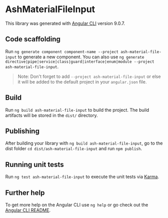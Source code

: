 # AshMaterialFileInput

This library was generated with [Angular CLI](https://github.com/angular/angular-cli) version 9.0.7.

## Code scaffolding

Run `ng generate component component-name --project ash-material-file-input` to generate a new component. You can also use `ng generate directive|pipe|service|class|guard|interface|enum|module --project ash-material-file-input`.
> Note: Don't forget to add `--project ash-material-file-input` or else it will be added to the default project in your `angular.json` file. 

## Build

Run `ng build ash-material-file-input` to build the project. The build artifacts will be stored in the `dist/` directory.

## Publishing

After building your library with `ng build ash-material-file-input`, go to the dist folder `cd dist/ash-material-file-input` and run `npm publish`.

## Running unit tests

Run `ng test ash-material-file-input` to execute the unit tests via [Karma](https://karma-runner.github.io).

## Further help

To get more help on the Angular CLI use `ng help` or go check out the [Angular CLI README](https://github.com/angular/angular-cli/blob/master/README.md).
